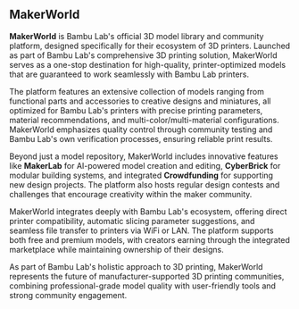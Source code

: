 ## MakerWorld

**MakerWorld** is Bambu Lab's official 3D model library and community platform, designed specifically for their ecosystem of 3D printers. Launched as part of Bambu Lab's comprehensive 3D printing solution, MakerWorld serves as a one-stop destination for high-quality, printer-optimized models that are guaranteed to work seamlessly with Bambu Lab printers.

The platform features an extensive collection of models ranging from functional parts and accessories to creative designs and miniatures, all optimized for Bambu Lab's printers with precise printing parameters, material recommendations, and multi-color/multi-material configurations. MakerWorld emphasizes quality control through community testing and Bambu Lab's own verification processes, ensuring reliable print results.

Beyond just a model repository, MakerWorld includes innovative features like **MakerLab** for AI-powered model creation and editing, **CyberBrick** for modular building systems, and integrated **Crowdfunding** for supporting new design projects. The platform also hosts regular design contests and challenges that encourage creativity within the maker community.

MakerWorld integrates deeply with Bambu Lab's ecosystem, offering direct printer compatibility, automatic slicing parameter suggestions, and seamless file transfer to printers via WiFi or LAN. The platform supports both free and premium models, with creators earning through the integrated marketplace while maintaining ownership of their designs.

As part of Bambu Lab's holistic approach to 3D printing, MakerWorld represents the future of manufacturer-supported 3D printing communities, combining professional-grade model quality with user-friendly tools and strong community engagement.